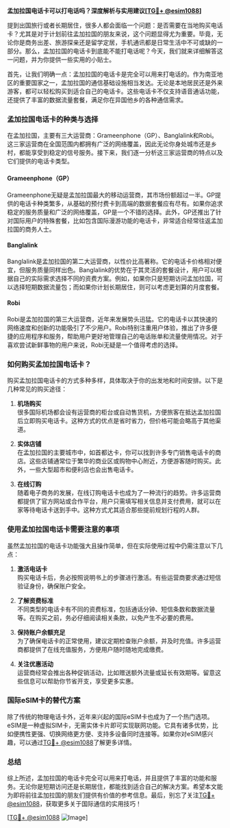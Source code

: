 **孟加拉国电话卡可以打电话吗？深度解析与实用建议[[TG💪+ @esim1088](https://t.me/s/esim1088)]**

提到出国旅行或者长期居住，很多人都会面临一个问题：是否需要在当地购买电话卡？尤其是对于计划前往孟加拉国的朋友来说，这个问题显得尤为重要。毕竟，无论你是商务出差、旅游探亲还是留学定居，手机通讯都是日常生活中不可或缺的一部分。那么，孟加拉国的电话卡到底能不能打电话呢？今天，我们就来详细解答这一问题，并为你提供一些实用的小贴士。

首先，让我们明确一点：孟加拉国的电话卡是完全可以用来打电话的。作为南亚地区的重要国家之一，孟加拉国的通信基础设施相当发达。无论是本地居民还是外来游客，都可以轻松购买到适合自己的电话卡。这些电话卡不仅支持语音通话功能，还提供了丰富的数据流量套餐，满足你在异国他乡的各种通信需求。

### 孟加拉国电话卡的种类与选择

在孟加拉国，主要有三大运营商：Grameenphone（GP）、Banglalink和Robi。这三家运营商在全国范围内都拥有广泛的网络覆盖，因此无论你身处城市还是乡村，都能享受到稳定的信号服务。接下来，我们逐一分析这三家运营商的特点以及它们提供的电话卡类型。

#### Grameenphone（GP）
Grameenphone无疑是孟加拉国最大的移动运营商，其市场份额超过一半。GP提供的电话卡种类繁多，从基础的预付费卡到高端的数据套餐应有尽有。如果你追求稳定的服务质量和广泛的网络覆盖，GP是一个不错的选择。此外，GP还推出了针对国际用户的特殊套餐，比如包含国际漫游功能的电话卡，非常适合经常往返孟加拉国的商务人士。

#### Banglalink
Banglalink是孟加拉国的第二大运营商，以性价比高著称。它的电话卡价格相对便宜，但服务质量同样出色。Banglalink的优势在于其灵活的套餐设计，用户可以根据自己的实际需求选择不同的资费方案。例如，如果你只是短期访问孟加拉国，可以选择短期数据流量包；而如果你计划长期居住，则可以考虑更划算的月度套餐。

#### Robi
Robi是孟加拉国的第三大运营商，近年来发展势头迅猛。它的电话卡以其快速的网络速度和创新的功能吸引了不少用户。Robi特别注重用户体验，推出了许多便捷的应用程序和服务，帮助用户更好地管理自己的电话账单和流量使用情况。对于喜欢尝试新鲜事物的用户来说，Robi无疑是一个值得考虑的选择。

### 如何购买孟加拉国电话卡？

购买孟加拉国电话卡的方式多种多样，具体取决于你的出发地和时间安排。以下是几种常见的购买途径：

1. **机场购买**  
   很多国际机场都会设有运营商的柜台或自动售货机，方便旅客在抵达孟加拉国后立即购买电话卡。这种方式的优点是省时省力，但价格可能会略高于其他渠道。

2. **实体店铺**  
   在孟加拉国的主要城市中，如首都达卡，你可以找到许多专门销售电话卡的商店。这些店铺通常位于繁华的商业区或购物中心附近，方便游客随时购买。此外，一些大型超市和便利店也会出售电话卡。

3. **在线订购**  
   随着电子商务的发展，在线订购电话卡也成为了一种流行的趋势。许多运营商都提供了官方网站或合作平台，用户只需填写相关信息并支付费用，就可以在家等待电话卡送到手中。这种方式尤其适合那些提前规划行程的人群。

### 使用孟加拉国电话卡需要注意的事项

虽然孟加拉国的电话卡功能强大且操作简单，但在实际使用过程中仍需注意以下几点：

1. **激活电话卡**  
   购买电话卡后，务必按照说明书上的步骤进行激活。有些运营商要求通过短信验证身份，确保账户安全。

2. **了解资费标准**  
   不同类型的电话卡有不同的资费标准，包括通话分钟、短信条数和数据流量等。在购买之前，务必仔细阅读相关条款，以免产生不必要的费用。

3. **保持账户余额充足**  
   为了确保电话卡的正常使用，建议定期检查账户余额，并及时充值。许多运营商都提供了在线充值服务，方便用户随时随地完成缴费。

4. **关注优惠活动**  
   运营商经常会推出各种促销活动，比如赠送额外流量或延长有效期等。留意这些信息可以帮助你节省开支，享受更多实惠。

### 国际eSIM卡的替代方案

除了传统的物理电话卡外，近年来兴起的国际eSIM卡也成为了一个热门选项。eSIM是一种虚拟SIM卡，无需实体卡片即可实现联网功能。它具有诸多优势，比如便携性更强、切换网络更方便、支持多设备同时连接等。如果你对eSIM感兴趣，可以通过[TG💪+ @esim1088](https://t.me/s/esim1088)了解更多详情。

### 总结

综上所述，孟加拉国的电话卡完全可以用来打电话，并且提供了丰富的功能和服务。无论你是短期访问还是长期居住，都能找到适合自己的解决方案。希望本文能为即将前往孟加拉国的朋友们提供有价值的参考信息。最后，别忘了关注[TG💪+ @esim1088](https://t.me/s/esim1088)，获取更多关于国际通信的实用技巧！

[[TG💪+ @esim1088](https://t.me/s/esim1088) ![Image](https://i.postimg.cc/4NQfJmqS/Snipaste-2025-05-13-00-14-12.png)]